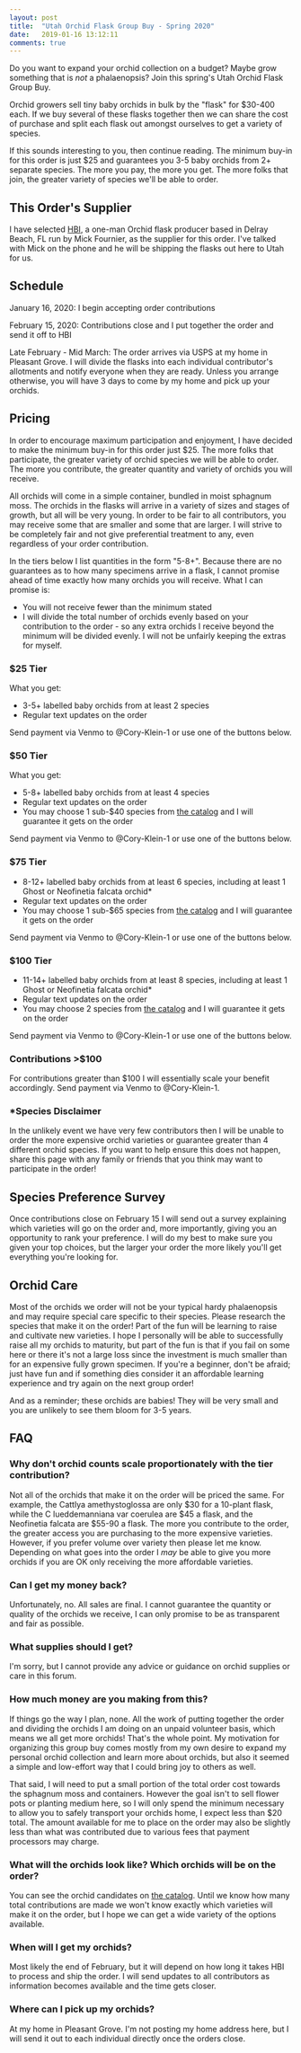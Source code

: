 ```yaml
---
layout: post
title:  "Utah Orchid Flask Group Buy - Spring 2020"
date:   2019-01-16 13:12:11
comments: true
---
```


Do you want to expand your orchid collection on a budget? Maybe grow something that is _not_ a phalaenopsis? Join this spring's Utah Orchid Flask Group Buy.

Orchid growers sell tiny baby orchids in bulk by the "flask" for $30-400 each. If we buy several of these flasks together then we can share the cost of purchase and split each flask out amongst ourselves to get a variety of species.

If this sounds interesting to you, then continue reading. The minimum buy-in for this order is just $25 and guarantees you 3-5 baby orchids from 2+ separate species. The more you pay, the more you get. The more folks that join, the greater variety of species we'll be able to order.

## This Order's Supplier

I have selected [HBI](http://www.orchidflask.com/mainpage/orchidflaskscatalog.html#cat), a one-man Orchid flask producer based in Delray Beach, FL run by Mick Fournier, as the supplier for this order. I've talked with Mick on the phone and he will be shipping the flasks out here to Utah for us.

## Schedule

January 16, 2020: I begin accepting order contributions

February 15, 2020: Contributions close and I put together the order and send it off to HBI

Late February - Mid March: The order arrives via USPS at my home in Pleasant Grove. I will divide the flasks into each individual contributor's allotments and notify everyone when they are ready. Unless you arrange otherwise, you will have 3 days to come by my home and pick up your orchids.

## Pricing

In order to encourage maximum participation and enjoyment, I have decided to make the minimum buy-in for this order just $25. The more folks that participate, the greater variety of orchid species we will be able to order. The more you contribute, the greater quantity and variety of orchids you will receive.

All orchids will come in a simple container, bundled in moist sphagnum moss. The orchids in the flasks will arrive in a variety of sizes and stages of growth, but all will be very young. In order to be fair to all contributors, you may receive some that are smaller and some that are larger. I will strive to be completely fair and not give preferential treatment to any, even regardless of your order contribution.

In the tiers below I list quantities in the form "5-8+". Because there are no guarantees as to how many specimens arrive in a flask, I cannot promise ahead of time exactly how many orchids you will receive. What I can promise is:

* You will not receive fewer than the minimum stated
* I will divide the total number of orchids evenly based on your contribution to the order - so any extra orchids I receive beyond the minimum will be divided evenly. I will not be unfairly keeping the extras for myself.

### $25 Tier

What you get:

* 3-5+ labelled baby orchids from at least 2 species
* Regular text updates on the order

Send payment via Venmo to @Cory-Klein-1 or use one of the buttons below.

<div id="paypal-button-container-1"></div>

### $50 Tier

What you get:

* 5-8+ labelled baby orchids from at least 4 species
* Regular text updates on the order
* You may choose 1 sub-$40 species from [the catalog](http://www.orchidflask.com/mainpage/orchidflaskscatalog.html#phal) and I will guarantee it gets on the order

Send payment via Venmo to @Cory-Klein-1 or use one of the buttons below.

<div id="paypal-button-container-2"></div>

### $75 Tier

* 8-12+ labelled baby orchids from at least 6 species, including at least 1 Ghost or Neofinetia falcata orchid\*
* Regular text updates on the order
* You may choose 1 sub-$65 species from [the catalog](http://www.orchidflask.com/mainpage/orchidflaskscatalog.html#phal) and I will guarantee it gets on the order

Send payment via Venmo to @Cory-Klein-1 or use one of the buttons below.

<div id="paypal-button-container-3"></div>

### $100 Tier

* 11-14+ labelled baby orchids from at least 8 species, including at least 1 Ghost or Neofinetia falcata orchid\*
* Regular text updates on the order
* You may choose 2 species from [the catalog](http://www.orchidflask.com/mainpage/orchidflaskscatalog.html#phal) and I will guarantee it gets on the order

Send payment via Venmo to @Cory-Klein-1 or use one of the buttons below.

<div id="paypal-button-container-4"></div>
<script src="https://www.paypal.com/sdk/js?client-id=AXE2bnuSxm1-645jQAvD7fGJ8lRTAWaf8tjpOP1z5qoXD6PfXtYsD7sh2IxS9BrWr-QemA2Ezaqqw2H5&currency=USD" data-sdk-integration-source="button-factory"></script>
<script>
    [ { id: '1', price: '25' }, { id: '2', price: '50' }, { id: '3', price: '75' }, { id: '4', price: '100' } ].forEarch(function(o) {
      paypal.Buttons({
          style: {
              shape: 'rect',
              color: 'gold',
              layout: 'vertical',
              label: 'paypal',
              
          },
          createOrder: function(data, actions) {
              return actions.order.create({
                  purchase_units: [{
                      amount: {
                          value: o.price
                      }
                  }]
              });
          },
          onApprove: function(data, actions) {
              return actions.order.capture().then(function(details) {
                  alert('Transaction completed by ' + details.payer.name.given_name + '!');
              });
          }
      }).render('#paypal-button-container-' + o.id);
    });
</script>

### Contributions >$100

For contributions greater than $100 I will essentially scale your benefit accordingly. Send payment via Venmo to @Cory-Klein-1.

### \*Species Disclaimer

In the unlikely event we have very few contributors then I will be unable to order the more expensive orchid varieties or guarantee greater than 4 different orchid species. If you want to help ensure this does not happen, share this page with any family or friends that you think may want to participate in the order!

## Species Preference Survey

Once contributions close on February 15 I will send out a survey explaining which varieties will go on the order and, more importantly, giving you an opportunity to rank your preference. I will do my best to make sure you given your top choices, but the larger your order the more likely you'll get everything you're looking for.

## Orchid Care

Most of the orchids we order will not be your typical hardy phalaenopsis and may require special care specific to their species. Please research the species that make it on the order! Part of the fun will be learning to raise and cultivate new varieties. I hope I personally will be able to successfully raise all my orchids to maturity, but part of the fun is that if you fail on some here or there it's not a large loss since the investment is much smaller than for an expensive fully grown specimen. If you're a beginner, don't be afraid; just have fun and if something dies consider it an affordable learning experience and try again on the next group order!

And as a reminder; these orchids are babies! They will be very small and you are unlikely to see them bloom for 3-5 years.

## FAQ

### Why don't orchid counts scale proportionately with the tier contribution?

Not all of the orchids that make it on the order will be priced the same. For example, the Cattlya amethystoglossa are only $30 for a 10-plant flask, while the C lueddemanniana var coerulea are $45 a flask, and the Neofinetia falcata are $55-90 a flask. The more you contribute to the order, the greater access you are purchasing to the more expensive varieties. However, if you prefer volume over variety then please let me know. Depending on what goes into the order I _may_ be able to give you more orchids if you are OK only receiving the more affordable varieties.

### Can I get my money back?

Unfortunately, no. All sales are final. I cannot guarantee the quantity or quality of the orchids we receive, I can only promise to be as transparent and fair as possible.

### What supplies should I get?

I'm sorry, but I cannot provide any advice or guidance on orchid supplies or care in this forum.

### How much money are you making from this?

If things go the way I plan, none. All the work of putting together the order and dividing the orchids I am doing on an unpaid volunteer basis, which means we all get more orchids! That's the whole point. My motivation for organizing this group buy comes mostly from my own desire to expand my personal orchid collection and learn more about orchids, but also it seemed a simple and low-effort way that I could bring joy to others as well.

That said, I will need to put a small portion of the total order cost towards the sphagnum moss and containers. However the goal isn't to sell flower pots or planting medium here, so I will only spend the minimum necessary to allow you to safely transport your orchids home, I expect less than $20 total. The amount available for me to place on the order may also be slightly less than what was contributed due to various fees that payment processors may charge.

### What will the orchids look like? Which orchids will be on the order?

You can see the orchid candidates on [the catalog](http://www.orchidflask.com/mainpage/orchidflaskscatalog.html#phal). Until we know how many total contributions are made we won't know exactly which varieties will make it on the order, but I hope we can get a wide variety of the options available.

### When will I get my orchids?

Most likely the end of February, but it will depend on how long it takes HBI to process and ship the order. I will send updates to all contributors as information becomes available and the time gets closer.

### Where can I pick up my orchids?

At my home in Pleasant Grove. I'm not posting my home address here, but I will send it out to each individual directly once the orders close.
